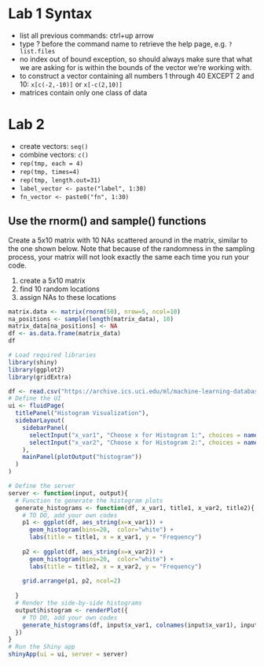 # Lab 1 Syntax
- list all previous commands: ctrl+up arrow
- type ? before the command name to retrieve the help page, e.g. `?list.files`
- no index out of bound exception, so should always make sure that what we are asking for is within the bounds of the vector we're working with.
- to construct a vector containing all numbers 1 through 40 EXCEPT 2 and 10: `x[c(-2,-10)]` or `x[-c(2,10)]`
- matrices contain only one class of data
  
# Lab 2
- create vectors: `seq()`
- combine vectors: `c()`
- `rep(tmp, each = 4)`
- `rep(tmp, times=4)`
- `rep(tmp, length.out=31)`
- `label_vector <- paste("label", 1:30)`
- `fn_vector <- paste0("fn", 1:30)`
  
## Use the rnorm() and sample() functions
Create a 5x10 matrix with 10 NAs scattered around in the matrix, similar to the one shown below. Note that because of the randomness in the sampling process, your matrix will not look exactly the same each time you run your code.

1. create a 5x10 matrix
2. find 10 random locations
3. assign NAs to these locations

```r
matrix.data <- matrix(rnorm(50), nrow=5, ncol=10)
na_positions <- sample(length(matrix_data), 10)
matrix_data[na_positions] <- NA
df <- as.data.frame(matrix_data)
df
```

```r
# Load required libraries
library(shiny)
library(ggplot2)
library(gridExtra)

df <- read.csv("https://archive.ics.uci.edu/ml/machine-learning-databases/wine-quality/winequality-red.csv", sep=";")
# Define the UI
ui <- fluidPage(
  titlePanel("Histogram Visualization"),  
  sidebarLayout(
    sidebarPanel( 
      selectInput("x_var1", "Choose x for Histogram 1:", choices = names(df)),
      selectInput("x_var2", "Choose x for Histogram 2:", choices = names(df))
    ),  
    mainPanel(plotOutput("histogram"))
  )
)

# Define the server
server <- function(input, output){ 
  # Function to generate the histogram plots  
  generate_histograms <- function(df, x_var1, title1, x_var2, title2){
    # TO DO, add your own codes
    p1 <- ggplot(df, aes_string(x=x_var1)) +
      geom_histogram(bins=20,  color="white") + 
      labs(title = title1, x = x_var1, y = "Frequency")
    
    p2 <- ggplot(df, aes_string(x=x_var2)) +
      geom_histogram(bins=20,  color="white") + 
      labs(title = title2, x = x_var2, y = "Frequency")
    
    grid.arrange(p1, p2, ncol=2)
    
  }  
  # Render the side-by-side histograms  
  output$histogram <- renderPlot({
    # TO DO, add your own codes
    generate_histograms(df, input$x_var1, colnames(input$x_var1), input$x_var2, colnames(input$x_var2))
  })
}
# Run the Shiny app
shinyApp(ui = ui, server = server)
```